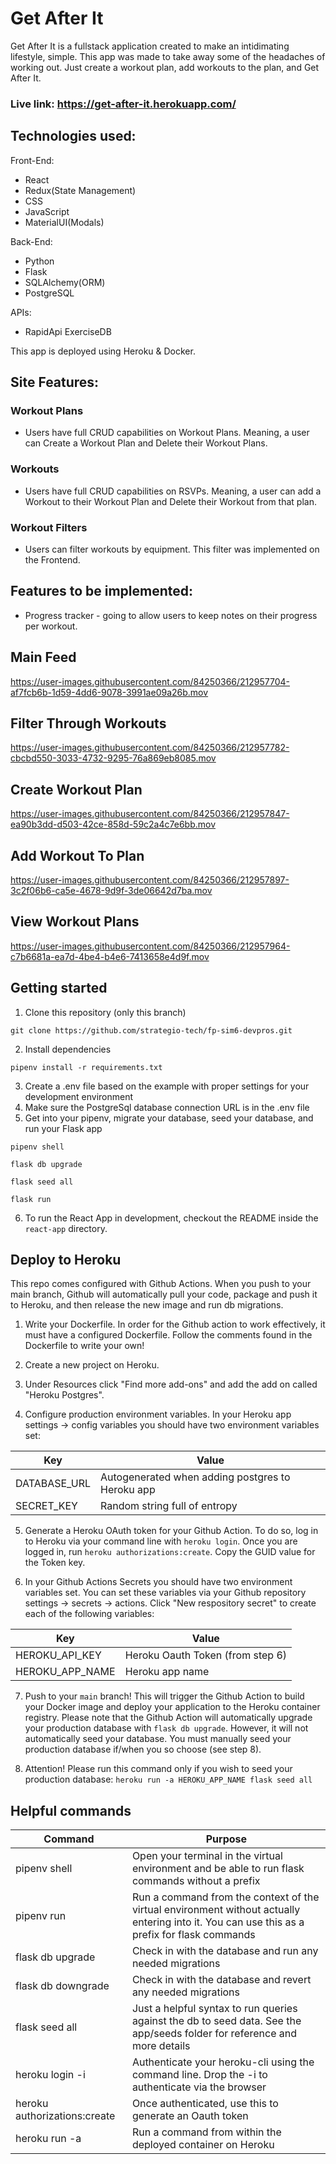 # Get After It
Get After It is a fullstack application created to make an intidimating lifestyle, simple. This app was made to take away some of the headaches of working out. Just create a workout plan, add workouts to the plan, and Get After It.

### Live link: https://get-after-it.herokuapp.com/

## Technologies used:

Front-End:
- React
- Redux(State Management)
- CSS
- JavaScript
- MaterialUI(Modals)

Back-End:
- Python
- Flask
- SQLAlchemy(ORM)
- PostgreSQL

APIs:
- RapidApi ExerciseDB

This app is deployed using Heroku & Docker.

## Site Features:
### Workout Plans
- Users have full CRUD capabilities on Workout Plans. Meaning, a user can Create a Workout Plan and Delete their Workout Plans.

### Workouts
- Users have full CRUD capabilities on RSVPs. Meaning, a user can add a Workout to their Workout Plan and Delete their Workout from that plan.

### Workout Filters
- Users can filter workouts by equipment. This filter was implemented on the Frontend.


## Features to be implemented:
- Progress tracker - going to allow users to keep notes on their progress per workout.


## Main Feed
https://user-images.githubusercontent.com/84250366/212957704-af7fcb6b-1d59-4dd6-9078-3991ae09a26b.mov

## Filter Through Workouts
https://user-images.githubusercontent.com/84250366/212957782-cbcbd550-3033-4732-9295-76a869eb8085.mov

## Create Workout Plan
https://user-images.githubusercontent.com/84250366/212957847-ea90b3dd-d503-42ce-858d-59c2a4c7e6bb.mov

## Add Workout To Plan
https://user-images.githubusercontent.com/84250366/212957897-3c2f06b6-ca5e-4678-9d9f-3de06642d7ba.mov

## View Workout Plans
https://user-images.githubusercontent.com/84250366/212957964-c7b6681a-ea7d-4be4-b4e6-7413658e4d9f.mov


## Getting started
1. Clone this repository (only this branch)
```
git clone https://github.com/strategio-tech/fp-sim6-devpros.git
```
2. Install dependencies
```
pipenv install -r requirements.txt
```
3. Create a .env file based on the example with proper settings for your development environment
4. Make sure the PostgreSql database connection URL is in the .env file
5. Get into your pipenv, migrate your database, seed your database, and run your Flask app
```
pipenv shell
```
```
flask db upgrade
```
```
flask seed all
```
```
flask run
```
6. To run the React App in development, checkout the README inside the ```react-app``` directory.


## Deploy to Heroku
This repo comes configured with Github Actions. When you push to your main branch, Github will automatically pull your code, package and push it to Heroku, and then release the new image and run db migrations.

1. Write your Dockerfile. In order for the Github action to work effectively, it must have a configured Dockerfile. Follow the comments found in the Dockerfile to write your own!

2. Create a new project on Heroku.

3. Under Resources click "Find more add-ons" and add the add on called "Heroku Postgres".

4. Configure production environment variables. In your Heroku app settings -> config variables you should have two environment variables set:

| Key |	Value |
| --- | --- |
| DATABASE_URL | Autogenerated when adding postgres to Heroku app |
| SECRET_KEY |	Random string full of entropy |

5. Generate a Heroku OAuth token for your Github Action. To do so, log in to Heroku via your command line with ``` heroku login ```. Once you are logged in, run ``` heroku authorizations:create ```. Copy the GUID value for the Token key.

6. In your Github Actions Secrets you should have two environment variables set. You can set these variables via your Github repository settings -> secrets -> actions. Click "New respository secret" to create each of the following variables:

| Key |	Value |
| --- | --- |
| HEROKU_API_KEY |	Heroku Oauth Token (from step 6) |
| HEROKU_APP_NAME |	Heroku app name |

7. Push to your ```main``` branch! This will trigger the Github Action to build your Docker image and deploy your application to the Heroku container registry. Please note that the Github Action will automatically upgrade your production database with ```flask db upgrade```. However, it will not automatically seed your database. You must manually seed your production database if/when you so choose (see step 8).

8. Attention! Please run this command only if you wish to seed your production database: ```heroku run -a HEROKU_APP_NAME flask seed all```

## Helpful commands
| Command |	Purpose |
| --- | --- |
| pipenv shell |	Open your terminal in the virtual environment and be able to run flask commands without a prefix |
| pipenv run |	Run a command from the context of the virtual environment without actually entering into it. You can use this as a prefix for flask commands |
| flask db upgrade |	Check in with the database and run any needed migrations |
| flask db downgrade |	Check in with the database and revert any needed migrations |
| flask seed all |	Just a helpful syntax to run queries against the db to seed data. See the app/seeds folder for reference and more details |
| heroku login -i |	Authenticate your heroku-cli using the command line. Drop the -i to authenticate via the browser |
| heroku authorizations:create | Once authenticated, use this to generate an Oauth token |
| heroku run -a <app name> |	Run a command from within the deployed container on Heroku |
